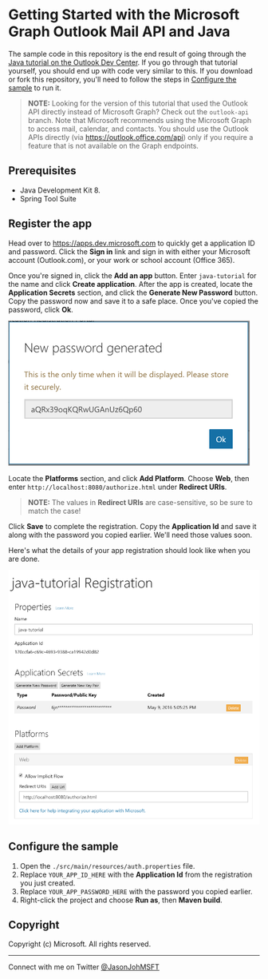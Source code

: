 # Getting Started with the Microsoft Graph Outlook Mail API and Java

The sample code in this repository is the end result of going through the [Java tutorial on the Outlook Dev Center](https://docs.microsoft.com/en-us/outlook/rest/java-tutorial). If you go through that tutorial yourself, you should end up with code very similar to this. If you download or fork this repository, you'll need to follow the steps in [Configure the sample](#configure-the-sample) to run it.

> **NOTE:** Looking for the version of this tutorial that used the Outlook API directly instead of Microsoft Graph? Check out the `outlook-api` branch. Note that Microsoft recommends using the Microsoft Graph to access mail, calendar, and contacts. You should use the Outlook APIs directly (via https://outlook.office.com/api) only if you require a feature that is not available on the Graph endpoints.

## Prerequisites

- Java Development Kit 8.
- Spring Tool Suite

## Register the app

Head over to https://apps.dev.microsoft.com to quickly get a application ID and password. Click the **Sign in** link and sign in with either your Microsoft account (Outlook.com), or your work or school account (Office 365).

Once you're signed in, click the **Add an app** button. Enter `java-tutorial` for the name and click **Create application**. After the app is created, locate the **Application Secrets** section, and click the **Generate New Password** button. Copy the password now and save it to a safe place. Once you've copied the password, click **Ok**.

![The new password dialog.](./readme-images/new-password.PNG)

Locate the **Platforms** section, and click **Add Platform**. Choose **Web**, then enter `http://localhost:8080/authorize.html` under **Redirect URIs**.

> **NOTE:** The values in **Redirect URIs** are case-sensitive, so be sure to match the case!

Click **Save** to complete the registration. Copy the **Application Id** and save it along with the password you copied earlier. We'll need those values soon.

Here's what the details of your app registration should look like when you are done.

![The completed registration properties.](./readme-images/app-registration.PNG)

## Configure the sample

1. Open the `./src/main/resources/auth.properties` file.
1. Replace `YOUR_APP_ID_HERE` with the **Application Id** from the registration you just created.
1. Replace `YOUR_APP_PASSWORD_HERE` with the password you copied earlier.
1. Right-click the project and choose **Run as**, then **Maven build**.

## Copyright ##

Copyright (c) Microsoft. All rights reserved.

----------
Connect with me on Twitter [@JasonJohMSFT](https://twitter.com/JasonJohMSFT)